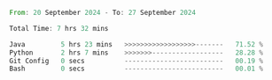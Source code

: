 <!--START_SECTION:waka-->

```rust
From: 20 September 2024 - To: 27 September 2024

Total Time: 7 hrs 32 mins

Java         5 hrs 23 mins   >>>>>>>>>>>>>>>>>>-------   71.52 %
Python       2 hrs 7 mins    >>>>>>>------------------   28.28 %
Git Config   0 secs          -------------------------   00.19 %
Bash         0 secs          -------------------------   00.01 %
```

<!--END_SECTION:waka-->
